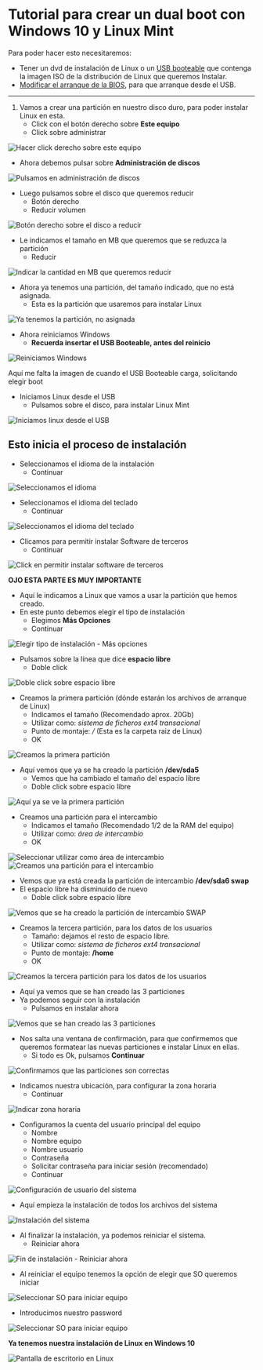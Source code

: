 # Tutorial para crear un dual boot con Windows 10 y Linux Mint

Para poder hacer esto necesitaremos:
- Tener un dvd de instalación de Linux o un [USB booteable](../usb_booteable/crear_USB_booteable.md) que contenga la imagen ISO de la distribución de Linux que queremos Instalar.
- [Modificar el arranque de la BIOS](../bios/ordenDeArranque.md), para que arranque desde el USB.

---

1. Vamos a crear una partición en nuestro disco duro, para poder instalar Linux en esta.  
    - Click con el botón derecho sobre **Este equipo**
    - Click sobre administrar  

![Hacer click derecho sobre este equipo](./img/2.1.PNG)
- Ahora debemos pulsar sobre **Administración de discos** 

![Pulsamos en administración de discos](./img/2.2.PNG)

- Luego pulsamos sobre el disco que queremos reducir  
    - Botón derecho
    - Reducir volumen 

![Botón derecho sobre el disco a reducir](./img/2.3.PNG)

- Le indicamos el tamaño en MB que queremos que se reduzca la partición
    - Reducir

![Indicar la cantidad en MB que queremos reducir](./img/2.4.PNG)

- Ahora ya tenemos una partición, del tamaño indicado, que no está asignada.
    - Esta es la partición que usaremos para instalar Linux

![Ya tenemos la partición, no asignada](./img/2.5.PNG)

- Ahora reiniciamos Windows
    - **Recuerda insertar el USB Booteable, antes del reinicio**

![Reiniciamos Windows](./img/2.6.PNG)

Aquí me falta la imagen de cuando el USB Booteable carga, solicitando elegir boot

- Iniciamos Linux desde el USB
    - Pulsamos sobre el disco, para instalar Linux Mint

![Iniciamos linux desde el USB](./img/3.1.PNG)

## Esto inicia el proceso de instalación
- Seleccionamos el idioma de la instalación
    - Continuar

![Seleccionamos el idioma](./img/3.2.PNG)

- Seleccionamos el idioma del teclado
    - Continuar

![Seleccionamos el idioma del teclado](./img/3.3.PNG)

- Clicamos para permitir instalar Software de terceros
    - Continuar

![Click en permitir instalar software de terceros](./img/3.4.PNG)

**OJO ESTA PARTE ES MUY IMPORTANTE**
- Aquí le indicamos a Linux que vamos a usar la partición que hemos creado.
- En este punto debemos elegir el tipo de instalación
    - Elegimos **Más Opciones**
    - Continuar

![Elegir tipo de instalación - Más opciones](./img/3.5.0.PNG)

- Pulsamos sobre la línea que dice **espacio libre**
    - Doble click

![Doble click sobre espacio libre](./img/3.5.1.PNG)

- Creamos la primera partición (dónde estarán los archivos de arranque de Linux)
    - Indicamos el tamaño (Recomendado aprox. 20Gb)
    - Utilizar como: *sistema de ficheros ext4 transacional*
    - Punto de montaje: */* (Esta es la carpeta raiz de Linux)
    - OK

![Creamos la primera partición](./img/3.5.2.PNG)

- Aquí vemos que ya se ha creado la partición **/dev/sda5**
    - Vemos que ha cambiado el tamaño del espacio libre
    - Doble click sobre espacio libre

![Aquí ya se ve la primera partición](./img/3.5.3.PNG)

- Creamos una partición para el intercambio
    - Indicamos el tamaño (Recomendado 1/2 de la RAM del equipo)
    - Utilizar como: *área de intercambio*
    - OK

![Seleccionar utilizar como área de intercambio](./img/3.5.4.2.PNG)
![Creamos una partición para el intercambio](./img/3.5.4.1.PNG)

- Vemos que ya está creada la partición de intercambio **/dev/sda6 swap**
- El espacio libre ha disminuido de nuevo
    - Doble click sobre espacio libre

![Vemos que se ha creado la partición de intercambio SWAP](./img/3.5.5.1.PNG)

- Creamos la tercera partición, para los datos de los usuarios
    - Tamaño: dejamos el resto de espacio libre.
    - Utilizar como: *sistema de ficheros ext4 transacional*
    - Punto de montaje: **/home**
    - OK

![Creamos la tercera partición para los datos de los usuarios](./img/3.5.5.2.PNG)

- Aquí ya vemos que se han creado las 3 particiones
- Ya podemos seguir con la instalación
    - Pulsamos en instalar ahora

![Vemos que se han creado las 3 particiones](./img/3.5.6.PNG)

- Nos salta una ventana de confirmación, para que confirmemos que queremos formatear las nuevas particiones e instalar Linux en ellas.
    - Si todo es Ok, pulsamos **Continuar**

![Confirmamos que las particiones son correctas](./img/3.5.7.PNG)

- Indicamos nuestra ubicación, para configurar la zona horaria
    - Continuar

![Indicar zona horaria](./img/3.6.PNG)

- Configuramos la cuenta del usuario principal del equipo
    - Nombre
    - Nombre equipo
    - Nombre usuario
    - Contraseña
    - Solicitar contraseña para iniciar sesión (recomendado)
    - Continuar

![Configuración de usuario del sistema](./img/3.7.PNG)

- Aquí empieza la instalación de todos los archivos del sistema

![Instalación del sistema](./img/3.8.PNG)

- Al finalizar la instalación, ya podemos reiniciar el sistema.
    - Reiniciar ahora

![Fin de instalación - Reiniciar ahora](./img/3.9.PNG)

- Al reiniciar el equipo tenemos la opción de elegir que SO queremos iniciar

![Seleccionar SO para iniciar equipo](./img/4.0.PNG)

- Introducimos nuestro password

![Seleccionar SO para iniciar equipo](./img/4.0.1.PNG)

**Ya tenemos nuestra instalación de Linux en Windows 10**

![Pantalla de escritorio en Linux](./img/4.1.PNG)


